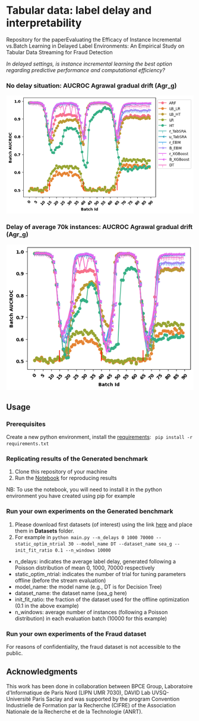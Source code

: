 # Tabular data: label delay and interpretability
 Repository for the paperEvaluating the Efficacy of Instance Incremental vs.Batch Learning in Delayed Label Environments: An Empirical Study on Tabular Data Streaming for Fraud Detection

*In delayed settings, is instance incremental learning the best option regarding predictive performance and computational efficiency?*
### No delay situation: AUCROC Agrawal gradual drift (Agr_g)
<img src="https://github.com/anselmeamekoe/DelayedLabelStream/blob/main/Ressources/Images/AGR_g_DELAY_0.png" width=600px>

### Delay of average 70k instances: AUCROC Agrawal gradual drift (Agr_g)
<img src="https://github.com/anselmeamekoe/DelayedLabelStream/blob/main/Ressources/Images/AGR_g_DELAY_70000.png" width=600px>

## Usage
### Prerequisites
Create a new python environment, install the [requirements](https://github.com/anselmeamekoe/DelayedLabelStream/blob/main/requirements.txt):
``` pip install -r requirements.txt``` 

### Replicating results of the Generated benchmark
1. Clone this repository of your machine
2.  Run the [Notebook](https://github.com/anselmeamekoe/DelayedLabelStream/blob/main/Analysis/notebook_Generated_benchmark.ipynb) for reproducing results
   
NB: To use the notebook, you will need to install it in the python environment you have created using pip for example
   
### Run your own experiments on the Generated benchmark

1. Please download first datasets (of interest) using the link [here](https://github.com/anselmeamekoe/DelayedLabelStream/blob/main/Datasets/DataLink) and place them in **Datasets** folder.
2. For example in  ```python main.py --n_delays 0 1000 70000 --static_optim_ntrial 30 --model_name DT --dataset_name sea_g --init_fit_ratio 0.1 --n_windows 10000``` 
- n_delays: indicates the average label delay, generated following a Poisson distribution of mean  0, 1000, 70000 respectively
- static_optim_ntrial: indicates the number of trial for tuning parameters offline (before the stream evaluation)
- model_name: the model name (e.g., DT is for Decision Tree)
- dataset_name: the dataset name (sea_g here)
- init_fit_ratio: the fraction of the dataset used for the offline optimization  (0.1 in the above example)
- n_windows: average number of instances (following a Poisson distribution) in each evaluation batch (10000 for this example)
  
### Run your own experiments of the Fraud dataset  
For reasons of confidentiality, the fraud dataset is not accessible to the public. 

## Acknowledgments
This work has been done in collaboration between BPCE Group, Laboratoire d'Informatique de Paris Nord (LIPN UMR 7030), DAVID Lab UVSQ-Université Paris Saclay and was supported by the program Convention Industrielle de Formation par la Recherche (CIFRE) of the Association Nationale de la Recherche et de la Technologie (ANRT).
